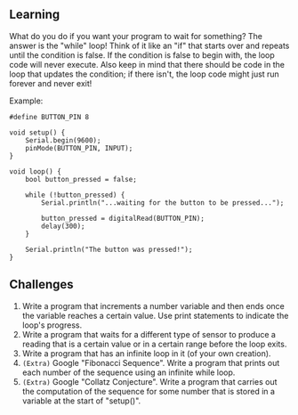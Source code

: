 ## Learning
What do you do if you want your program to wait for something? The answer
is the "while" loop! Think of it like an "if" that starts over and repeats
until the condition is false. If the condition is false to begin with, the
loop code will never execute. Also keep in mind that there should be code
in the loop that updates the condition; if there isn't, the loop code
might just run forever and never exit!

Example:
```
#define BUTTON_PIN 8

void setup() {
    Serial.begin(9600);
    pinMode(BUTTON_PIN, INPUT);
}

void loop() {
    bool button_pressed = false;

    while (!button_pressed) {
        Serial.println("...waiting for the button to be pressed...");

        button_pressed = digitalRead(BUTTON_PIN);
        delay(300);
    }

    Serial.println("The button was pressed!");
}
```

## Challenges
1. Write a program that increments a number variable and then ends once the
   variable reaches a certain value. Use print statements to indicate the
   loop's progress.
2. Write a program that waits for a different type of sensor to produce
   a reading that is a certain value or in a certain range before the loop
   exits.
3. Write a program that has an infinite loop in it (of your own creation).
4. `(Extra)` Google "Fibonacci Sequence". Write a program that prints out
   each number of the sequence using an infinite while loop.
5. `(Extra)` Google "Collatz Conjecture". Write a program that carries out the
   computation of the sequence for some number that is stored in a variable
   at the start of "setup()".

